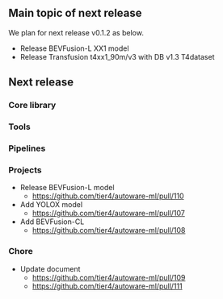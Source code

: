 ## Main topic of next release

We plan for next release v0.1.2 as below.

- Release BEVFusion-L XX1 model
- Release Transfusion t4xx1_90m/v3 with DB v1.3 T4dataset

## Next release
### Core library

### Tools

### Pipelines

### Projects

- Release BEVFusion-L model
  - <https://github.com/tier4/autoware-ml/pull/110>
- Add YOLOX model
  - <https://github.com/tier4/autoware-ml/pull/107>
- Add BEVFusion-CL
  - <https://github.com/tier4/autoware-ml/pull/108>

### Chore

- Update document
  - <https://github.com/tier4/autoware-ml/pull/109>
  - <https://github.com/tier4/autoware-ml/pull/111>
